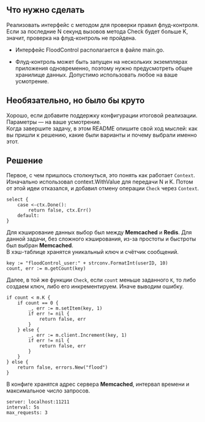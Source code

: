 ## Что нужно сделать

Реализовать интерфейс с методом для проверки правил флуд-контроля. Если за последние N секунд вызовов метода Check будет
больше K, значит, проверка на флуд-контроль не пройдена.

- Интерфейс FloodControl располагается в файле main.go.

- Флуд-контроль может быть запущен на нескольких экземплярах приложения одновременно, поэтому нужно предусмотреть общее
  хранилище данных. Допустимо использовать любое на ваше усмотрение.

## Необязательно, но было бы круто

Хорошо, если добавите поддержку конфигурации итоговой реализации. Параметры — на ваше усмотрение.  
Когда завершите задачу, в этом README опишите свой ход мыслей: как вы пришли к решению, какие были варианты и почему
выбрали именно этот.

## Решение

Первое, с чем пришлось столкнуться, это понять как работает `Context`. Изначально использовал context.WithValue для
передачи N и K. Потом от этой идеи отказался, и добавил отмену операции `Check` через `Context`.

````
select {
	case <-ctx.Done():
		return false, ctx.Err()
	default:
}
````

Для кэширование данных выбор был между **Memcached** и **Redis**. Для данной задачи, без сложного кэширования, из-за
простоты и быстроты был выбран **Memcached**.  
В хэш-таблице хранятся уникальный ключ и счётчик сообщений.

````
key := "floodControl_user:" + strconv.FormatInt(userID, 10)
count, err := m.getCount(key)
````

Далее, в той же функции `Check`, если `count` меньше заданного `K`, то либо создаем ключ, либо его инкрементируем. Иначе
выводим ошибку.

````
if count < m.K {
	if count == 0 {
		_, err := m.setItem(key, 1)
		if err != nil {
			return false, err
		}
	} else {
		_, err := m.client.Increment(key, 1)
		if err != nil {
			return false, err
		}
	}
} else {
	return false, errors.New("flood")
}
````  

В конфиге хранятся адрес сервера **Memcached**, интервал времени и максимальное число запросов.

````
server: localhost:11211
interval: 5s
max_requests: 3
````